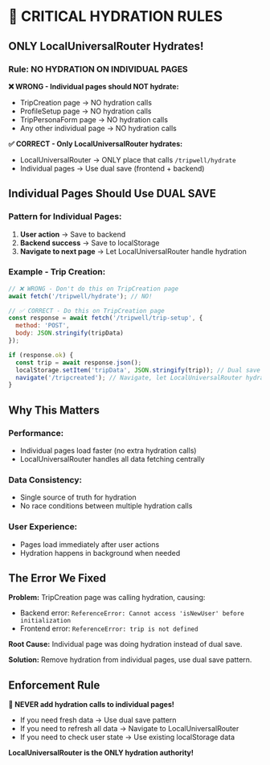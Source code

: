 # 🚨 CRITICAL HYDRATION RULES

## **ONLY LocalUniversalRouter Hydrates!**

### **Rule: NO HYDRATION ON INDIVIDUAL PAGES**

**❌ WRONG - Individual pages should NOT hydrate:**
- TripCreation page → NO hydration calls
- ProfileSetup page → NO hydration calls  
- TripPersonaForm page → NO hydration calls
- Any other individual page → NO hydration calls

**✅ CORRECT - Only LocalUniversalRouter hydrates:**
- LocalUniversalRouter → ONLY place that calls `/tripwell/hydrate`
- Individual pages → Use dual save (frontend + backend)

## **Individual Pages Should Use DUAL SAVE**

### **Pattern for Individual Pages:**
1. **User action** → Save to backend
2. **Backend success** → Save to localStorage  
3. **Navigate to next page** → Let LocalUniversalRouter handle hydration

### **Example - Trip Creation:**
```javascript
// ❌ WRONG - Don't do this on TripCreation page
await fetch('/tripwell/hydrate'); // NO!

// ✅ CORRECT - Do this on TripCreation page  
const response = await fetch('/tripwell/trip-setup', {
  method: 'POST',
  body: JSON.stringify(tripData)
});

if (response.ok) {
  const trip = await response.json();
  localStorage.setItem('tripData', JSON.stringify(trip)); // Dual save
  navigate('/tripcreated'); // Navigate, let LocalUniversalRouter hydrate later
}
```

## **Why This Matters**

### **Performance:**
- Individual pages load faster (no extra hydration calls)
- LocalUniversalRouter handles all data fetching centrally

### **Data Consistency:**
- Single source of truth for hydration
- No race conditions between multiple hydration calls

### **User Experience:**
- Pages load immediately after user actions
- Hydration happens in background when needed

## **The Error We Fixed**

**Problem:** TripCreation page was calling hydration, causing:
- Backend error: `ReferenceError: Cannot access 'isNewUser' before initialization`
- Frontend error: `ReferenceError: trip is not defined`

**Root Cause:** Individual page was doing hydration instead of dual save.

**Solution:** Remove hydration from individual pages, use dual save pattern.

## **Enforcement Rule**

**🚨 NEVER add hydration calls to individual pages!**

- If you need fresh data → Use dual save pattern
- If you need to refresh all data → Navigate to LocalUniversalRouter
- If you need to check user state → Use existing localStorage data

**LocalUniversalRouter is the ONLY hydration authority!**
